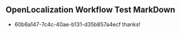 ## OpenLocalization Workflow Test MarkDown
* 60b6a147-7c4c-40ae-b131-d35b857a4ecf thanks!

<!--HONumber=Sep16_HO1-->



